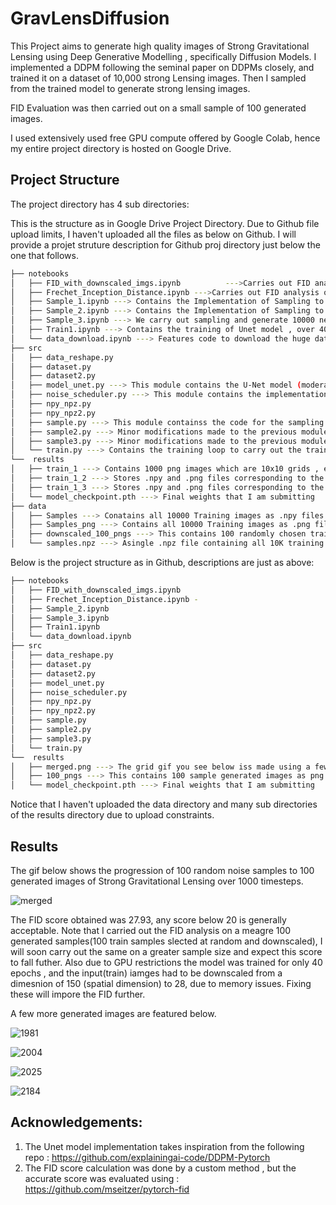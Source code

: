 
# GravLensDiffusion

This Project aims to generate high quality images of Strong Gravitational Lensing using Deep Generative Modelling , specifically Diffusion Models. I implemented a DDPM following the seminal paper on DDPMs closely, and trained it on a dataset of 10,000 strong Lensing images.
Then I sampled from the trained model to generate strong lensing images.

FID Evaluation was then carried out on a small sample of 100 generated images.

I used extensively used free GPU compute offered by Google Colab, hence my entire project directory is hosted on Google Drive.
## Project Structure
The project directory has 4 sub directories: 

This is the structure as in Google Drive Project Directory. Due to Github file upload limits, I haven't uploaded all the files as below on Github. I will provide a projet struture description for Github proj directory just below the one that follows.

```bash
├── notebooks
│   ├── FID_with_downscaled_imgs.ipynb          --->Carries out FID analysis by downscaling Real/GT Images with Generated Image(which are inherently having lower spatial dimension)
│   ├── Frechet_Inception_Distance.ipynb --->Carries out FID analysis on Real Images and Generated Images(upscaled to match spatial dimension of Real Images)
│   ├── Sample_1.ipynb ---> Contains the Implementation of Sampling to generate 100 sample images, we save a grid of 100 images (10 x 10) at all 1000 timesteps (find it at ./results/train_1)
│   ├── Sample_2.ipynb ---> Contains the Implementation of Sampling to generate 100 sample images, we save image state at all 1000 timesteps as .npy for each of the 100 samples and 20 pngs (every 50th timestep) for each of the 100 samples 
│   ├── Sample_3.ipynb ---> We carry out sampling and generate 10000 new images (in a loop run 100 times, each generating 100 images), save the last timestep(generated image) as both .npy and .png.
│   ├── Train1.ipynb ---> Contains the training of Unet model , over 40 epochs using all the 10000 training images.Weights obtained here are stored at "./results/model_checkpoint.pth"
│   └── data_download.ipynb ---> Features code to download the huge dataset from google drive link, a nit of preprocessing and augmnetation, model check and visualization of training images.
├── src
│   ├── data_reshape.py
│   ├── dataset.py
│   ├── dataset2.py
│   ├── model_unet.py ---> This module contains the U-Net model (moderately deep) that is trained to learn the denoising process (reverse diffusion) in DDPM.
│   ├── noise_scheduler.py ---> This module contains the implementation of a linear noise scheduler, which progressively adds noise to input images in the forward diffusion process and gradually destroys information at each time step , and removes noise step by step in the reverse diffusion process to reconstruct the image
│   ├── npy_npz.py
│   ├── npy_npz2.py
│   ├── sample.py ---> This module containss the code for the sampling procedure to generate new images.
│   ├── sample2.py ---> Minor modifications made to the previous module, to support what we do in Sample_2.ipynb
│   ├── sample3.py ---> Minor modifications made to the previous module, to support what we do in Sample_3.ipynb
│   └── train.py ---> Contains the training loop to carry out the training process and learn model weights.
└──  results
│   ├── train_1 ---> Contains 1000 png images which are 10x10 grids , each representing all the 100 images generated in Sample_1.ipynb , at each of the 1000 timesteps. The grid gif you see below iss made using a few images from here.
│   ├── train_1_2 ---> Stores .npy and .png files corresponding to the generation in notebook Sample_2.ipynb.
│   ├── train_1_3 ---> Stores .npy and .png files corresponding to the generation in notebook Sample_3.ipynb
│   └── model_checkpoint.pth ---> Final weights that I am submitting
├── data
│   ├── Samples ---> Conatains all 10000 Training images as .npy files.
│   ├── Samples_png ---> Contains all 10000 Training images as .png files.
│   ├── downscaled_100_pngs ---> This contains 100 randomly chosen training images downscaled (to match the spatial dim of generated images) from 10 K images as png files.
│   └── samples.npz ---> Asingle .npz file containing all 10K training images as numpy arrays.
```

Below is the project structure as in Github, descriptions are just as above:
```bash
├── notebooks
│   ├── FID_with_downscaled_imgs.ipynb 
│   ├── Frechet_Inception_Distance.ipynb -
│   ├── Sample_2.ipynb 
│   ├── Sample_3.ipynb 
│   ├── Train1.ipynb 
│   └── data_download.ipynb 
├── src
│   ├── data_reshape.py
│   ├── dataset.py
│   ├── dataset2.py
│   ├── model_unet.py 
│   ├── noise_scheduler.py
│   ├── npy_npz.py
│   ├── npy_npz2.py
│   ├── sample.py 
│   ├── sample2.py 
│   ├── sample3.py 
│   └── train.py
└──  results
│   ├── merged.png ---> The grid gif you see below iss made using a few images from here. The process of obtaining this is explained in teh above directory structure.
│   ├── 100_pngs ---> This contains 100 sample generated images as png files.
│   └── model_checkpoint.pth ---> Final weights that I am submitting
```

Notice that I haven't uploaded the data directory and many sub directories of the results directory due to upload constraints.


## Results
The gif below shows the progression of 100 random noise samples to 100 generated images of Strong Gravitational Lensing over 1000 timesteps.




![merged](https://github.com/user-attachments/assets/07499f57-e701-4fa4-8bad-03aa131b826c)

The FID score obtained was 27.93, any score below 20 is generally acceptable. Note that I carried out the FID analysis on a meagre 100 generated samples(100 train samples slected at random and downscaled), I will soon carry out the same on a greater sample size and expect this score to fall futher. Also due to GPU restrictions the model was trained for only 40 epochs , and the input(train) iamges had to be downscaled from a dimesnion of 150 (spatial dimension) to 28, due to memory issues. Fixing these will impore the FID further.


A few more generated images are featured below.

![1981](https://github.com/user-attachments/assets/b04c6348-0271-4910-9292-2d36001a651a)


![2004](https://github.com/user-attachments/assets/0cd69849-c01a-4026-a383-ca38c758c830)


![2025](https://github.com/user-attachments/assets/8e1c1970-375d-4866-8962-ef6b4e5f506e)


![2184](https://github.com/user-attachments/assets/fe108bb2-96ac-4881-b0e2-89b2e33ae7bf)


## Acknowledgements:
1. The Unet model implementation takes inspiration from the following repo : https://github.com/explainingai-code/DDPM-Pytorch
2. The FID score calculation was done by a custom method , but the accurate score was evaluated using : https://github.com/mseitzer/pytorch-fid
